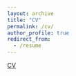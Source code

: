 ```yaml
---
layout: archive
title: "CV"
permalink: /cv/
author_profile: true
redirect_from:
  - /resume
---
```


<a href= "https://cobrienudry.github.io/files/O_Brien_UdryCleo_09_07_21 (1).pdf">CV</a>
